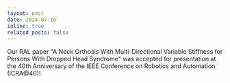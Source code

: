 ```yaml
---
layout: post
date: 2024-07-16 
inline: true
related_posts: false
---
```


Our RAL paper "A Neck Orthosis With Multi-Directional Variable Stiffness for Persons With Dropped Head Syndrome" was accepted for presentation at the 40th Anniversary of the IEEE Conference on Robotics and Automation (ICRA@40)!
